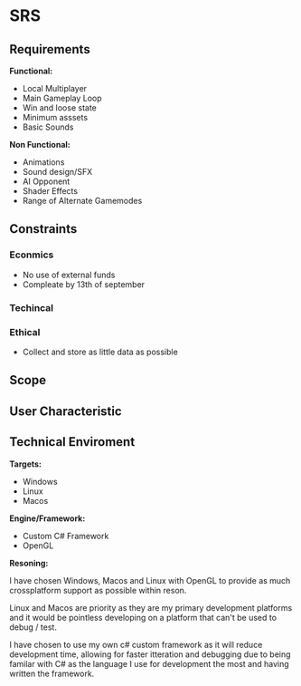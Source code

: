 # SRS

## Requirements

**Functional:**

- Local Multiplayer
- Main Gameplay Loop
- Win and loose state
- Minimum asssets
- Basic Sounds

**Non Functional:**

- Animations
- Sound design/SFX
- AI Opponent
- Shader Effects
- Range of Alternate Gamemodes

## Constraints

### Econmics

- No use of external funds
- Compleate by 13th of september

### Techincal

### Ethical

- Collect and store as little data as possible

## Scope

## User Characteristic

## Technical Enviroment

**Targets:**

- Windows
- Linux
- Macos
  
**Engine/Framework:**

- Custom C# Framework
- OpenGL

**Resoning:**
  
  I have chosen Windows, Macos and Linux with OpenGL to provide as much crossplatform support as possible within reson.

  Linux and Macos are priority as they are my primary development platforms and it would be pointless developing on a platform that can't be used to debug / test.

  I have chosen to use my own c# custom framework as it will reduce development time, allowing for faster itteration and debugging due to
  being familar with C# as the language I use for development the most and having written the framework.
